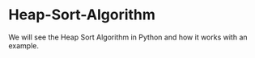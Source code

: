 # Heap-Sort-Algorithm

We will see the Heap Sort Algorithm in Python and how it works with an example.
